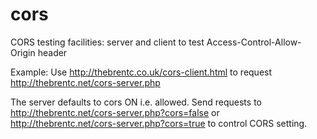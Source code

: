 # cors
CORS testing facilities: server and client to test Access-Control-Allow-Origin header

Example:
Use http://thebrentc.co.uk/cors-client.html to request http://thebrentc.net/cors-server.php  

The server defaults to cors ON i.e. allowed. 
Send requests to http://thebrentc.net/cors-server.php?cors=false or http://thebrentc.net/cors-server.php?cors=true to control CORS setting.





